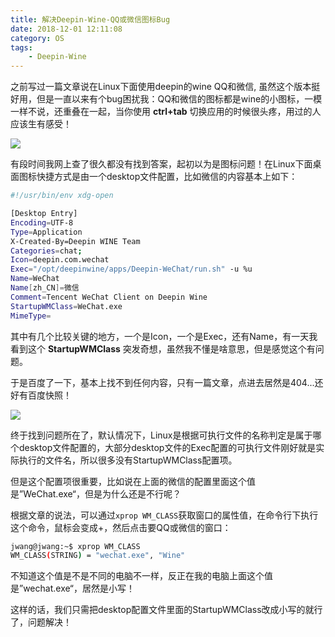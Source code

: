 ```yaml
---
title: 解决Deepin-Wine-QQ或微信图标Bug
date: 2018-12-01 12:11:08
category: OS
tags: 
    - Deepin-Wine
---
```


之前写过一篇文章说在Linux下面使用deepin的wine QQ和微信, 虽然这个版本挺好用，但是一直以来有个bug困扰我：QQ和微信的图标都是wine的小图标，一模一样不说，还重叠在一起，当你使用 **ctrl+tab** 切换应用的时候很头疼，用过的人应该生有感受！

<img src="/images/old/3571187-9b36a691ddfe0a8b.jpg" />

<!--more-->

有段时间我网上查了很久都没有找到答案，起初以为是图标问题！在Linux下面桌面图标快捷方式是由一个desktop文件配置，比如微信的内容基本上如下：
```bash
#!/usr/bin/env xdg-open

[Desktop Entry]
Encoding=UTF-8
Type=Application
X-Created-By=Deepin WINE Team
Categories=chat;
Icon=deepin.com.wechat
Exec="/opt/deepinwine/apps/Deepin-WeChat/run.sh" -u %u
Name=WeChat
Name[zh_CN]=微信
Comment=Tencent WeChat Client on Deepin Wine
StartupWMClass=WeChat.exe
MimeType=
```
其中有几个比较关键的地方，一个是Icon，一个是Exec，还有Name，有一天我看到这个 **StartupWMClass** 突发奇想，虽然我不懂是啥意思，但是感觉这个有问题。

于是百度了一下，基本上找不到任何内容，只有一篇文章，点进去居然是404...还好有百度快照！

<img src="/images/old/3571187-65b3cf68d42da7b5.jpg" />

终于找到问题所在了，默认情况下，Linux是根据可执行文件的名称判定是属于哪个desktop文件配置的，大部分desktop文件的Exec配置的可执行文件刚好就是实际执行的文件名，所以很多没有StartupWMClass配置项。

但是这个配置项很重要，比如说在上面的微信的配置里面这个值是”WeChat.exe“，但是为什么还是不行呢？

根据文章的说法，可以通过```xprop WM_CLASS```获取窗口的属性值，在命令行下执行这个命令，鼠标会变成+，然后点击要QQ或微信的窗口：
```bash
jwang@jwang:~$ xprop WM_CLASS
WM_CLASS(STRING) = "wechat.exe", "Wine"
```
不知道这个值是不是不同的电脑不一样，反正在我的电脑上面这个值是”wechat.exe“，居然是小写！

这样的话，我们只需把desktop配置文件里面的StartupWMClass改成小写的就行了，问题解决！
